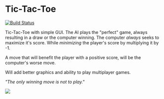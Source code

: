Tic-Tac-Toe
===========

[![Build Status](https://travis-ci.org/Jyang772/Tic-Tac-Toe.svg)](https://travis-ci.org/Jyang772/Tic-Tac-Toe)

Tic-Tac-Toe with simple GUI. The AI plays the "perfect" game, always resulting in a draw or the computer winning. 
The computer _always_ seeks to maximize it's score. While _minimizing_ the player's score by multiplying it by -1.

A move that will benefit the player with a positive score, will be the computer's worse move. 

Will add better graphics and ability to play multiplayer games. 

_"The only winning move is not to play."_

![](http://i.imgur.com/uyCtzuT.png)
